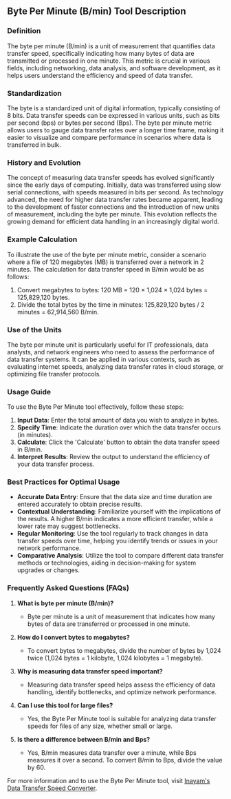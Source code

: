 ## Byte Per Minute (B/min) Tool Description

### Definition
The byte per minute (B/min) is a unit of measurement that quantifies data transfer speed, specifically indicating how many bytes of data are transmitted or processed in one minute. This metric is crucial in various fields, including networking, data analysis, and software development, as it helps users understand the efficiency and speed of data transfer.

### Standardization
The byte is a standardized unit of digital information, typically consisting of 8 bits. Data transfer speeds can be expressed in various units, such as bits per second (bps) or bytes per second (Bps). The byte per minute metric allows users to gauge data transfer rates over a longer time frame, making it easier to visualize and compare performance in scenarios where data is transferred in bulk.

### History and Evolution
The concept of measuring data transfer speeds has evolved significantly since the early days of computing. Initially, data was transferred using slow serial connections, with speeds measured in bits per second. As technology advanced, the need for higher data transfer rates became apparent, leading to the development of faster connections and the introduction of new units of measurement, including the byte per minute. This evolution reflects the growing demand for efficient data handling in an increasingly digital world.

### Example Calculation
To illustrate the use of the byte per minute metric, consider a scenario where a file of 120 megabytes (MB) is transferred over a network in 2 minutes. The calculation for data transfer speed in B/min would be as follows:

1. Convert megabytes to bytes: 120 MB = 120 × 1,024 × 1,024 bytes = 125,829,120 bytes.
2. Divide the total bytes by the time in minutes: 125,829,120 bytes / 2 minutes = 62,914,560 B/min.

### Use of the Units
The byte per minute unit is particularly useful for IT professionals, data analysts, and network engineers who need to assess the performance of data transfer systems. It can be applied in various contexts, such as evaluating internet speeds, analyzing data transfer rates in cloud storage, or optimizing file transfer protocols.

### Usage Guide
To use the Byte Per Minute tool effectively, follow these steps:

1. **Input Data**: Enter the total amount of data you wish to analyze in bytes.
2. **Specify Time**: Indicate the duration over which the data transfer occurs (in minutes).
3. **Calculate**: Click the 'Calculate' button to obtain the data transfer speed in B/min.
4. **Interpret Results**: Review the output to understand the efficiency of your data transfer process.

### Best Practices for Optimal Usage
- **Accurate Data Entry**: Ensure that the data size and time duration are entered accurately to obtain precise results.
- **Contextual Understanding**: Familiarize yourself with the implications of the results. A higher B/min indicates a more efficient transfer, while a lower rate may suggest bottlenecks.
- **Regular Monitoring**: Use the tool regularly to track changes in data transfer speeds over time, helping you identify trends or issues in your network performance.
- **Comparative Analysis**: Utilize the tool to compare different data transfer methods or technologies, aiding in decision-making for system upgrades or changes.

### Frequently Asked Questions (FAQs)

1. **What is byte per minute (B/min)?**
   - Byte per minute is a unit of measurement that indicates how many bytes of data are transferred or processed in one minute.

2. **How do I convert bytes to megabytes?**
   - To convert bytes to megabytes, divide the number of bytes by 1,024 twice (1,024 bytes = 1 kilobyte, 1,024 kilobytes = 1 megabyte).

3. **Why is measuring data transfer speed important?**
   - Measuring data transfer speed helps assess the efficiency of data handling, identify bottlenecks, and optimize network performance.

4. **Can I use this tool for large files?**
   - Yes, the Byte Per Minute tool is suitable for analyzing data transfer speeds for files of any size, whether small or large.

5. **Is there a difference between B/min and Bps?**
   - Yes, B/min measures data transfer over a minute, while Bps measures it over a second. To convert B/min to Bps, divide the value by 60. 

For more information and to use the Byte Per Minute tool, visit [Inayam's Data Transfer Speed Converter](https://www.inayam.co/unit-converter/data_transfer_speed_si).